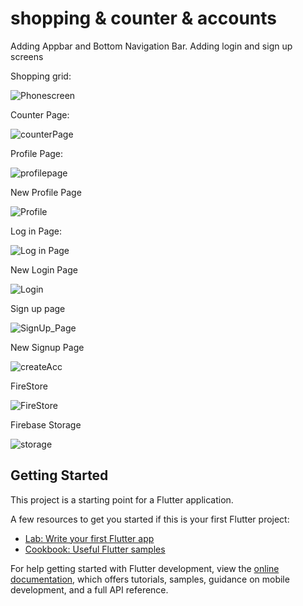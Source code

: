 # shopping & counter & accounts

Adding Appbar and Bottom Navigation Bar.
Adding login and sign up screens


Shopping grid:

![Phonescreen](https://github.com/OmarAshraf04/shoppping_counter/assets/141797530/b86e22d8-6a12-4966-8f82-62730822b631)



Counter Page:

![counterPage](https://github.com/OmarAshraf04/shoppping_counter/assets/141797530/b47c7067-91b5-45f0-8cf8-26259c9f9d4b)

Profile Page:

![profilepage](https://github.com/OmarAshraf04/shoppping_counter/assets/141797530/fde385dc-4eee-4032-bc4e-6bdaa83c7cc1)


New Profile Page

![Profile](https://github.com/OmarAshraf04/shoppping_counter/assets/141797530/b5080a76-3cea-4dfa-8a2c-2ba59a586f8b)


Log in Page:

![Log in Page](https://github.com/OmarAshraf04/shoppping_counter/assets/141797530/65dd5fc8-7131-47fa-b8c3-70c06f8ca3b3)


New Login Page


![Login](https://github.com/OmarAshraf04/shoppping_counter/assets/141797530/fbbc7389-808c-4183-b3e4-2a7883e61104)


Sign up page

![SignUp_Page](https://github.com/OmarAshraf04/shoppping_counter/assets/141797530/045857a9-c744-4037-aff7-6ebf3917cda6)


New Signup Page

![createAcc](https://github.com/OmarAshraf04/shoppping_counter/assets/141797530/b47bb185-7453-4996-bb29-7359bc46acab)

FireStore


![FireStore](https://github.com/OmarAshraf04/shoppping_counter/assets/141797530/8c88d9a6-5088-40e8-b4b3-1f40d459157b)

Firebase Storage

![storage](https://github.com/OmarAshraf04/shoppping_counter/assets/141797530/c5c1ea27-a2f5-44f3-b722-4f1ddfa4957f)


## Getting Started

This project is a starting point for a Flutter application.

A few resources to get you started if this is your first Flutter project:

- [Lab: Write your first Flutter app](https://docs.flutter.dev/get-started/codelab)
- [Cookbook: Useful Flutter samples](https://docs.flutter.dev/cookbook)

For help getting started with Flutter development, view the
[online documentation](https://docs.flutter.dev/), which offers tutorials,
samples, guidance on mobile development, and a full API reference.
